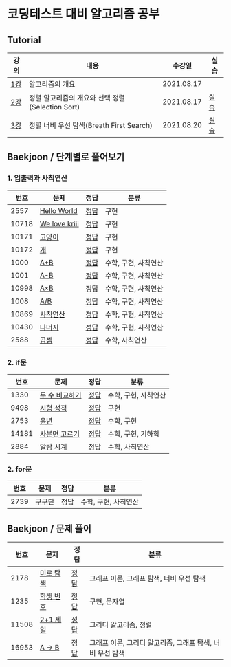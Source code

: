 # 코딩테스트 대비 알고리즘 공부

## Tutorial

 강의   |   내용   |   수강일   |  실습   |
 ----- | ------- | ------- | ------ |
 [1강](https://www.youtube.com/watch?v=qQ5iLNjpxSk&list=PLRx0vPvlEmdDHxCvAQS1_6XV4deOwfVrz&index=1) | 알고리즘의 개요 | 2021.08.17 | |
 [2강](https://www.youtube.com/watch?v=8ZiSzteFRYc&list=PLRx0vPvlEmdDHxCvAQS1_6XV4deOwfVrz&index=2) | 정렬 알고리즘의 개요와 선택 정렬(Selection Sort) | 2021.08.17 | [실습](https://github.com/jangji96/Algorithm/blob/master/Tutorial/selection_sort.py)
 [3강](https://www.youtube.com/watch?v=8ZiSzteFRYc&list=PLRx0vPvlEmdDHxCvAQS1_6XV4deOwfVrz&index=2) | 정렬 너비 우선 탐색(Breath First Search) | 2021.08.20 | [실습](https://github.com/jangji96/Algorithm/blob/master/BOJ/2178.py)

## Baekjoon / 단계별로 풀어보기

### 1. 입출력과 사칙연산
 
 번호   |   문제   |   정답   | 분류
 ----- | ------- | ------- | -----
2557 | [Hello World](https://www.acmicpc.net/problem/2557) | [정답](https://github.com/jangji96/Algorithm/blob/master/BOJ/2557.py) | 구현
10718 | [We love kriii](https://www.acmicpc.net/problem/10718) | [정답](https://github.com/jangji96/Algorithm/blob/master/BOJ/10718.py) | 구현
10171 | [고양이](https://www.acmicpc.net/problem/10171) | [정답](https://github.com/jangji96/Algorithm/blob/master/BOJ/10171.py) | 구현
10172 | [개](https://www.acmicpc.net/problem/10172) | [정답](https://github.com/jangji96/Algorithm/blob/master/BOJ/10172.py) | 구현
1000 | [A+B](https://www.acmicpc.net/problem/1000) | [정답](https://github.com/jangji96/Algorithm/blob/master/BOJ/1000.py) | 수학, 구현, 사칙연산
1001 | [A-B](https://www.acmicpc.net/problem/1001) | [정답](https://github.com/jangji96/Algorithm/blob/master/BOJ/1001.py) | 수학, 구현, 사칙연산
10998 | [A×B](https://www.acmicpc.net/problem/10998) | [정답](https://github.com/jangji96/Algorithm/blob/master/BOJ/10998.py) | 수학, 구현, 사칙연산
1008 | [A/B](https://www.acmicpc.net/problem/1008) | [정답](https://github.com/jangji96/Algorithm/blob/master/BOJ/1008.py) | 수학, 구현, 사칙연산
10869 | [사칙연산](https://www.acmicpc.net/problem/10869) | [정답](https://github.com/jangji96/Algorithm/blob/master/BOJ/10869.py) | 수학, 구현, 사칙연산
10430 | [나머지](https://www.acmicpc.net/problem/10430) | [정답](https://github.com/jangji96/Algorithm/blob/master/BOJ/10430.py) | 수학, 구현, 사칙연산
2588 | [곱셈](https://www.acmicpc.net/problem/2588) | [정답](https://github.com/jangji96/Algorithm/blob/master/BOJ/2588.py) | 수학, 사칙연산

### 2. if문

 번호   |   문제   |   정답   | 분류
 ----- | ------- | ------- | -----
1330 | [두 수 비교하기](https://www.acmicpc.net/problem/1330) | [정답](https://github.com/jangji96/Algorithm/blob/master/BOJ/1330.py) | 수학, 구현, 사칙연산
9498 | [시험 성적](https://www.acmicpc.net/problem/9498) | [정답](https://github.com/jangji96/Algorithm/blob/master/BOJ/9498.py) | 구현
2753 | [윤년](https://www.acmicpc.net/problem/2753) | [정답](https://github.com/jangji96/Algorithm/blob/master/BOJ/2753.py) | 수학, 구현
14181 | [사분면 고르기](https://www.acmicpc.net/problem/14181) | [정답](https://github.com/jangji96/Algorithm/blob/master/BOJ/14181.py) | 수학, 구현, 기하학
2884 | [알람 시계](https://www.acmicpc.net/problem/2884) | [정답](https://github.com/jangji96/Algorithm/blob/master/BOJ/2884.py) | 수학, 사칙연산

### 2. for문

 번호   |   문제   |   정답   | 분류
 ----- | ------- | ------- | -----
2739 | [구구단](https://www.acmicpc.net/problem/2739) | [정답](https://github.com/jangji96/Algorithm/blob/master/BOJ/2739.py) | 수학, 구현, 사칙연산

## Baekjoon / 문제 풀이

 번호   |   문제   |   정답   | 분류
 ----- | ------- | ------- | -----
2178 | [미로 탐색](https://www.acmicpc.net/problem/2178) | [정답](https://github.com/jangji96/Algorithm/blob/master/BOJ/2178.py) | 그래프 이론, 그래프 탐색, 너비 우선 탐색
1235 | [학생 번호](https://www.acmicpc.net/problem/1235) | [정답](https://github.com/jangji96/Algorithm/blob/master/BOJ/1235.py) | 구현, 문자열
11508 | [2+1 세일](https://www.acmicpc.net/problem/11508) | [정답](https://github.com/jangji96/Algorithm/blob/master/BOJ/11508.py) | 그리디 알고리즘, 정렬
16953 | [A → B](https://www.acmicpc.net/problem/16953) | [정답](https://github.com/jangji96/Algorithm/blob/master/BOJ/16953.py) | 그래프 이론, 그리디 알고리즘, 그래프 탐색, 너비 우선 탐색